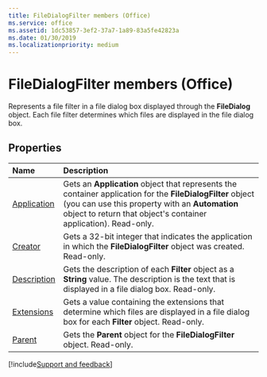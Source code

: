 ```yaml
---
title: FileDialogFilter members (Office)
ms.service: office
ms.assetid: 1dc53857-3ef2-37a7-1a89-83a5fe42823a
ms.date: 01/30/2019
ms.localizationpriority: medium
---
```



# FileDialogFilter members (Office)

Represents a file filter in a file dialog box displayed through the **FileDialog** object. Each file filter determines which files are displayed in the file dialog box.


## Properties

|Name|Description|
|:-----|:-----|
|[Application](../../Office.FileDialogFilter.Application.md)|Gets an **Application** object that represents the container application for the **FileDialogFilter** object (you can use this property with an **Automation** object to return that object's container application). Read-only.|
|[Creator](../../Office.FileDialogFilter.Creator.md)|Gets a 32-bit integer that indicates the application in which the **FileDialogFilter** object was created. Read-only.|
|[Description](../../Office.FileDialogFilter.Description.md)|Gets the description of each **Filter** object as a **String** value. The description is the text that is displayed in a file dialog box. Read-only.|
|[Extensions](../../Office.FileDialogFilter.Extensions.md)|Gets a value containing the extensions that determine which files are displayed in a file dialog box for each **Filter** object. Read-only.|
|[Parent](../../Office.FileDialogFilter.Parent.md)|Gets the **Parent** object for the **FileDialogFilter** object. Read-only.|

[!include[Support and feedback](~/includes/feedback-boilerplate.md)]